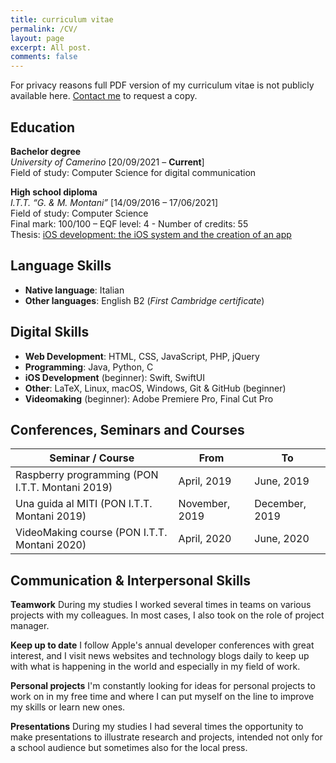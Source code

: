 ```yaml
---
title: curriculum vitae
permalink: /CV/
layout: page
excerpt: All post.
comments: false
---
```


For privacy reasons full PDF version of my curriculum vitae is not publicly available here. [Contact me]({{site.url}}) to request a copy.

## Education

**Bachelor degree**<br>
*University of Camerino* [20/09/2021 – **Current**]<br>
Field of study: Computer Science for digital communication<br>

**High school diploma**<br>
*I.T.T. “G. & M. Montani”*  [14/09/2016 – 17/06/2021]<br>
Field of study: Computer Science<br>
Final mark: 100/100 – EQF level: 4 - Number of credits: 55<br>
Thesis: [iOS development: the iOS system and the creation of an app](https://drive.google.com/file/d/197nPT6MwFeuIL1SBIBO4gKgBvfjlFrwj/view?usp=sharing)



## Language Skills

- **Native language**: Italian
- **Other languages**: English B2 (*First Cambridge certificate*)

## Digital Skills
- **Web Development**: HTML, CSS, JavaScript, PHP, jQuery
- **Programming**: Java, Python, C
- **iOS Development** (beginner): Swift, SwiftUI
- **Other**: LaTeX, Linux, macOS, Windows, Git & GitHub (beginner)
- **Videomaking** (beginner): Adobe Premiere Pro, Final Cut Pro


## Conferences, Seminars and Courses

| **Seminar / Course**                            | **From**       | **To**         |
|-------------------------------------------------|----------------|----------------|
| Raspberry programming (PON I.T.T. Montani 2019) | April, 2019    | June, 2019     |
| Una guida al MITI (PON I.T.T. Montani 2019)     | November, 2019 | December, 2019 |
| VideoMaking course (PON I.T.T. Montani 2020)    | April, 2020    | June, 2020     |

## Communication & Interpersonal Skills
**Teamwork** During my studies I worked several times in teams on various projects with my colleagues. In most cases, I also took on the role of project manager.

**Keep up to date** I follow Apple's annual developer conferences with great interest, and I visit news websites and technology blogs daily to keep up with what is happening in the world and especially in my field of work.

**Personal projects** I'm constantly looking for ideas for personal projects to work on in my free time and where I can put myself on the line to improve my skills or learn new ones.

**Presentations** During my studies I had several times the opportunity to make presentations to illustrate research and projects, intended not only for a school audience but sometimes also for the local press.